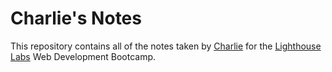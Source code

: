 # Charlie's Notes

This repository contains all of the notes taken by [Charlie](https://github.com/cchand-vanc) for the [Lighthouse Labs](https://www.lighthouselabs.ca/) Web Development Bootcamp.
